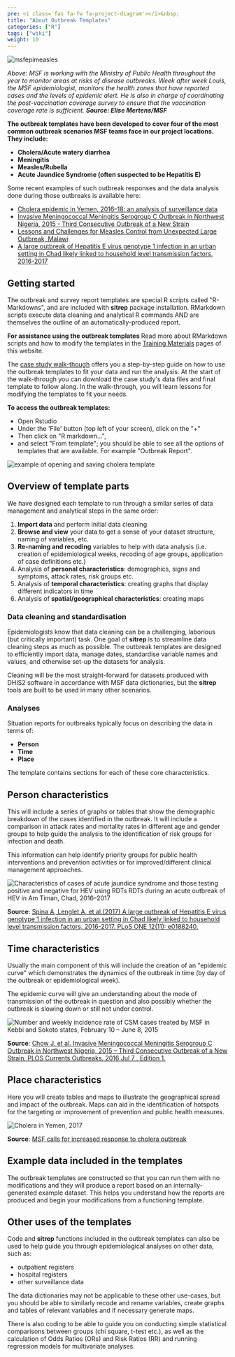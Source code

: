 ```yaml
---
pre: <i class='fas fa-fw fa-project-diagram'></i>&nbsp;
title: "About Outbreak Templates"
categories: ["R"]
tags: ["wiki"]
weight: 10
---
```

![msfepimeasles](images/msfepimeasles.jpg?width=30pc)

*Above: MSF is working with the Ministry of Public Health throughout the year to monitor areas at risks of disease outbreaks. 
Week after week Louis, the MSF epidemiologist, monitors the health zones that have reported cases and the levels of epidemic alert. 
He is also in charge of coordinating the post-vaccination coverage survey to ensure that the vaccination coverage rate is sufficient.* 
***Source: Elise Mertens/MSF***

**The outbreak templates have been developed to cover four of the most common outbreak scenarios MSF teams face in our project locations. 
They include:**

* **Cholera/Acute watery diarrhea**
* **Meningitis**
* **Measles/Rubella**
* **Acute Jaundice Syndrome (often suspected to be Hepatitis E)**

Some recent examples of such outbreak responses and the data analysis done during those outbreaks is available here:

* [Cholera epidemic in Yemen, 2016–18: an analysis of surveillance data](https://www.thelancet.com/journals/langlo/article/PIIS2214-109X(18)30230-4/fulltext)
* [Invasive Meningococcal Meningitis Serogroup C Outbreak in Northwest Nigeria, 2015 - Third Consecutive Outbreak of a New Strain](https://www.ncbi.nlm.nih.gov/pmc/articles/PMC4958021/?report=reader)
* [Lessons and Challenges for Measles Control from Unexpected Large Outbreak, Malawi](https://wwwnc.cdc.gov/eid/article/19/2/12-0301_article)
* [A large outbreak of Hepatitis E virus genotype 1 infection in an urban setting in Chad likely linked to household level transmission factors, 2016-2017](https://journals.plos.org/plosone/article?id=10.1371/journal.pone.0188240)


## Getting started

The outbreak and survey report templates are special R scripts called "R-Markdowns", and are included with **sitrep** package installation. 
RMarkdown scripts execute data cleaning and analytical R commands AND are themselves the outline of an automatically-produced report.

**For assistance using the outbreak templates** 
Read more about RMarkdown scripts and how to modify the templates in the [Training Materials](https://r4epis.netlify.com/training/) pages of this website. 

The [case study walk-though](https://r4epis.netlify.com/training/walk-through/) offers you a step-by-step guide on how to use the outbreak templates to fit your data and run the analysis. 
At the start of the walk-through you can download the case study's data files and final template to follow along. 
In the walk-through, you will learn lessons for modifying the templates to fit your needs.


**To access the outbreak templates:**

* Open Rstudio
* Under the 'File' button (top left of your screen), click on the "+" 
* Then click on "R markdown...", 
* and select "From template"; 
you should be able to see all the options of templates that are available. For example "Outbreak Report". 

![example of opening and saving cholera template](images/opening_template.gif?width=30pc)

## Overview of template parts

We have designed each template to run through a similar series of data management and analytical steps in the same order:

1. **Import data** and perform initial data cleaning
2. **Browse and view** your data to get a sense of your dataset structure, naming of variables, etc.
3. **Re-naming and recoding** variables to help with data analysis (i.e. creation of epidemiological weeks, recoding of age groups, application of case definitions etc.)
4. Analysis of **personal characteristics**: demographics, signs and symptoms, attack rates, risk groups etc.
5. Analysis of **temporal characteristics**: creating graphs that display different indicators in time
6. Analysis of **spatial/geographical characteristics**: creating maps


### Data cleaning and standardisation 

Epidemiologists know that data cleaning can be a challenging, laborious (but critically important) task. One goal of **sitrep** is to 
streamline data cleaning steps as much as possible. The outbreak templates are designed to efficiently import data, manage dates, 
standardise variable names and values, and otherwise set-up the datasets for analysis.

Cleaning will be the most straight-forward for datasets produced with DHIS2 software in accordance with MSF data dictionaries, but the 
**sitrep** tools are built to be used in many other scenarios. 

### Analyses 

Situation reports for outbreaks typically focus on describing the data in terms of:

* **Person**
* **Time**
* **Place** 

The template contains sections for each of these core characteristics.

## Person characteristics

This will include a series of graphs or tables that show the demographic breakdown of the cases identified in the outbreak.  It will include a comparison in attack rates and mortality rates in different age and gender groups to help guide the analysis to the identification of risk groups for infection and death. 

This information can help identify priority groups for public health interventions and prevention activities or for improved/different clinical management approaches.

![Characteristics of cases of acute jaundice syndrome and those testing positive and negative for HEV using RDTs RDTs during an acute outbreak of HEV in Am Timan, Chad, 2016–2017](images/hevperson.png?width=40pc)

**Source**: [Spina A, Lenglet A, et al.(2017) A large outbreak of Hepatitis E virus genotype 1 infection in an urban setting in Chad likely linked to household level transmission factors, 2016-2017. PLoS ONE 12(11): e0188240.](https://doi.org/10.1371/journal.pone.0188240)


## Time characteristics

Usually the main component of this will include the creation of an "epidemic curve" which demonstrates the dynamics of the outbreak in time (by day of the outbreak or epidemiological week).

The epidemic curve will give an understanding about the mode of transmission of the outbreak in question and also possibly whether the outbreak is slowing down or still not under control.

![Number and weekly incidence rate of CSM cases treated by MSF in Kebbi and Sokoto states, February 10 – June 8, 2015](images/epicurvemeningitis.jpg?width=40pc)

**Source**: [Chow J, et al. Invasive Meningococcal Meningitis Serogroup C Outbreak in Northwest Nigeria, 2015 – Third Consecutive Outbreak of a New Strain. PLOS Currents Outbreaks. 2016 Jul 7 . Edition 1.](10.1371/currents.outbreaks.06d10b6b4e690917d8b0a04268906143)


## Place characteristics

Here you will create tables and maps to illustrate the geographical spread and impact of the outbreak. Maps can aid in the identification of hotspots for the targeting or improvement of prevention and public health measures.

![Cholera in Yemen, 2017](images/cholerayemen.png?width=40pc)

**Source**: [MSF calls for increased response to cholera outbreak](https://www.msf.ie/article/yemen-msf-calls-increased-response-cholera-outbreak)


## Example data included in the templates

The outbreak templates are constructed so that you can run them with no modifications 
and they will produce a report based on an internally-generated example dataset. This helps you understand how the reports are produced 
and begin your modifications from a functioning template.


## Other uses of the templates

Code and **sitrep** functions included in the outbreak templates can also be used to help guide you through epidemiological analyses on other data, such as:

* outpatient registers
* hospital registers
* other surveillance data

The data dictionaries may not be applicable to these other use-cases, but you should be able to similarly recode and rename variables, create graphs and tables of relevant variables and if necessary generate maps.

There is also coding to be able to guide you on conducting simple statistical comparisons between groups (chi square, t-test etc.), as well as the calculation of Odds Ratios (ORs) and Risk Ratios (RR) and running regression models for multivariate analyses.
